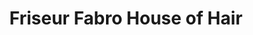---
title: "Friseur Fabro House of Hair"
url: /paderborn/friseur-fabro-house-of-hair/
shop: Friseur
---